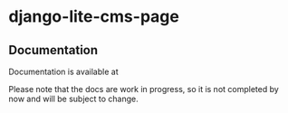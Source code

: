 # django-lite-cms-page



## Documentation

Documentation is available at 

Please note that the docs are work in progress, so it is not completed by now and 
will be subject to change.
